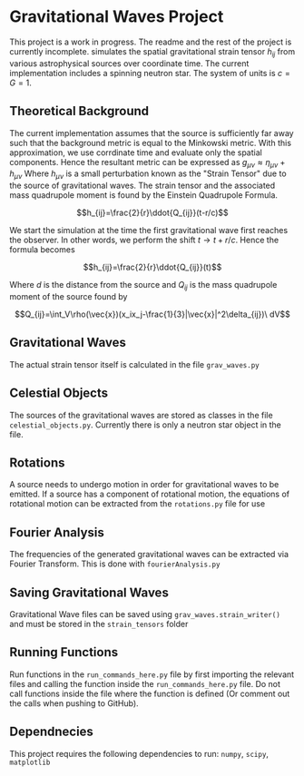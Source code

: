# Gravitational Waves Project
This project is a work in progress. The readme and the rest of the project is currently incomplete. simulates the spatial gravitational strain tensor $h_{ij}$ from various astrophysical sources over coordinate time. The current implementation includes a spinning neutron star. The system of units is $c=G=1$.

## Theoretical Background
The current implementation assumes that the source is sufficiently far away such that the background metric is equal to the Minkowski metric. With this approximation, we use corrdinate time and evaluate only the spatial components. Hence the resultant metric can be expressed as $g_{\mu\nu}\approx \eta_{\mu\nu}+h_{\mu\nu}$ Where $h_{\mu\nu}$ is a small perturbation known as the "Strain Tensor" due to the source of gravitational waves. 
The strain tensor and the associated mass quadrupole moment is found by the Einstein Quadrupole Formula.

$$h_{ij}=\frac{2}{r}\ddot{Q_{ij}}(t-r/c)$$

We start the simulation at the time the first gravitational wave first reaches the observer. In other words, we perform the shift $t\to t+r/c$. Hence the formula becomes

$$h_{ij}=\frac{2}{r}\ddot{Q_{ij}}(t)$$

Where $d$ is the distance from the source and $Q_{ij}$ is the mass quadrupole moment of the source found by 

$$Q_{ij}=\int_V\rho(\vec{x})(x_ix_j-\frac{1}{3}|\vec{x}|^2\delta_{ij})\ dV$$


## Gravitational Waves
The actual strain tensor itself is calculated in the file `grav_waves.py`

## Celestial Objects
The sources of the gravitational waves are stored as classes in the file `celestial_objects.py`. Currently there is only a neutron star object in the file. 

## Rotations
A source needs to undergo motion in order for gravitational waves to be emitted. If a source has a component of rotational motion, the equations of rotational motion can be extracted from the `rotations.py` file for use

## Fourier Analysis
The frequencies of the generated gravitational waves can be extracted via Fourier Transform. This is done with `fourierAnalysis.py`

## Saving Gravitational Waves
Gravitational Wave files can be saved using `grav_waves.strain_writer()` and must be stored in the `strain_tensors` folder 

## Running Functions
Run functions in the `run_commands_here.py` file by first importing the relevant files and calling the function inside the `run_commands_here.py` file. Do not call 
functions inside the file where the function is defined (Or comment out the calls when pushing to GitHub). 

## Dependnecies
This project requires the following dependencies to run: `numpy`, `scipy`, `matplotlib`
